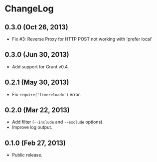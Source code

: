 ChangeLog
=========

0.3.0 (Oct 26, 2013)
--------------------

* Fix #3: Reverse Proxy for HTTP POST not working with 'prefer local'


0.3.0 (Jun 30, 2013)
--------------------

* Add support for Grunt v0.4.


0.2.1 (May 30, 2013)
--------------------

* Fix `require('livereloadx')` error.


0.2.0 (Mar 22, 2013)
--------------------

* Add filter (`--include` and `--exclude` options).
* Improve log output.


0.1.0 (Feb 27, 2013)
--------------------

* Public release.
